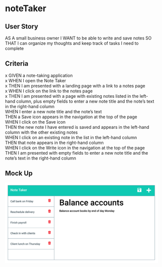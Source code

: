 # noteTaker
## User Story
AS A small business owner
I WANT to be able to write and save notes
SO THAT I can organize my thoughts and keep track of tasks I need to complete
## Criteria
x GIVEN a note-taking application \
x WHEN I open the Note Taker\
x THEN I am presented with a landing page with a link to a notes page\
x WHEN I click on the link to the notes page\
x THEN I am presented with a page with existing notes listed in the left-hand column, plus empty fields to enter a new note title and the note’s text in the right-hand column\
WHEN I enter a new note title and the note’s text\
THEN a Save icon appears in the navigation at the top of the page\
WHEN I click on the Save icon\
THEN the new note I have entered is saved and appears in the left-hand column with the other existing notes\
WHEN I click on an existing note in the list in the left-hand column\
THEN that note appears in the right-hand column\
WHEN I click on the Write icon in the navigation at the top of the page\
THEN I am presented with empty fields to enter a new note title and the note’s text in the right-hand column
## Mock Up
![mock up](./11-express-homework-demo-02.png)